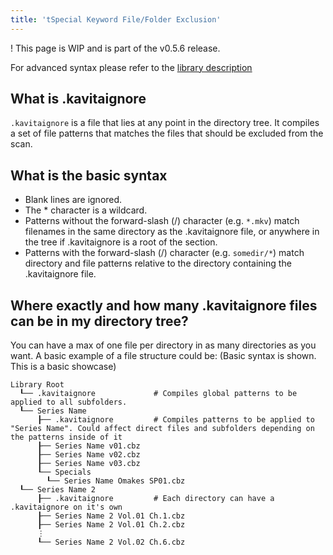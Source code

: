 ```yaml
---
title: 'tSpecial Keyword File/Folder Exclusion'
---
```


! This page is WIP and is part of the v0.5.6 release. 

For advanced syntax please refer to the [library description](https://github.com/dazinator/DotNet.Glob/blob/develop/README.md#patterns)

## What is .kavitaignore
`.kavitaignore` is a file that lies at any point in the directory tree. It compiles a set of file patterns that matches the files that should be excluded from the scan.

## What is the basic syntax
* Blank lines are ignored.
* The * character is a wildcard.
* Patterns without the forward-slash (/) character (e.g. `*.mkv`) match filenames in the same directory as the .kavitaignore file, or anywhere in the tree if .kavitaignore is a root of the section.
* Patterns with the forward-slash (/) character (e.g. `somedir/*`) match directory and file patterns relative to the directory containing the .kavitaignore file.

## Where exactly and how many .kavitaignore files can be in my directory tree?
You can have a max of one file per directory in as many directories as you want.
A basic example of a file structure could be: (Basic syntax is shown. This is a basic showcase)
```
Library Root
  ┖── .kavitaignore				# Compiles global patterns to be applied to all subfolders. 
  ┖── Series Name
      ┠── .kavitaignore			# Compiles patterns to be applied to "Series Name". Could affect direct files and subfolders depending on the patterns inside of it
      ┠── Series Name v01.cbz
      ┠── Series Name v02.cbz
      ┠── Series Name v03.cbz
      ┖── Specials
        ┖── Series Name Omakes SP01.cbz
  ┖── Series Name 2
      ┠── .kavitaignore			# Each directory can have a .kavitaignore on it's own
      ┠── Series Name 2 Vol.01 Ch.1.cbz
      ┠── Series Name 2 Vol.01 Ch.2.cbz
      ⋮
      ┖── Series Name 2 Vol.02 Ch.6.cbz
```